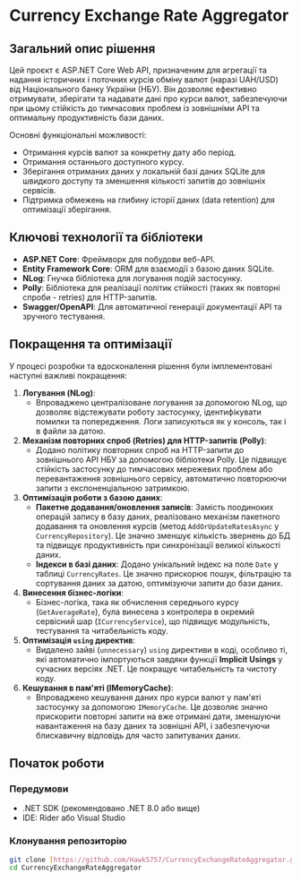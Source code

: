 # Currency Exchange Rate Aggregator

## Загальний опис рішення

Цей проєкт є ASP.NET Core Web API, призначеним для агрегації та надання історичних і поточних курсів обміну валют (наразі UAH/USD) від Національного банку України (НБУ). Він дозволяє ефективно отримувати, зберігати та надавати дані про курси валют, забезпечуючи при цьому стійкість до тимчасових проблем із зовнішніми API та оптимальну продуктивність бази даних.

Основні функціональні можливості:
* Отримання курсів валют за конкретну дату або період.
* Отримання останнього доступного курсу.
* Зберігання отриманих даних у локальній базі даних SQLite для швидкого доступу та зменшення кількості запитів до зовнішніх сервісів.
* Підтримка обмежень на глибину історії даних (data retention) для оптимізації зберігання.

## Ключові технології та бібліотеки

* **ASP.NET Core**: Фреймворк для побудови веб-API.
* **Entity Framework Core**: ORM для взаємодії з базою даних SQLite.
* **NLog**: Гнучка бібліотека для логування подій застосунку.
* **Polly**: Бібліотека для реалізації політик стійкості (таких як повторні спроби - retries) для HTTP-запитів.
* **Swagger/OpenAPI**: Для автоматичної генерації документації API та зручного тестування.

## Покращення та оптимізації

У процесі розробки та вдосконалення рішення були імплементовані наступні важливі покращення:

1.  **Логування (NLog)**:
    * Впроваджено централізоване логування за допомогою NLog, що дозволяє відстежувати роботу застосунку, ідентифікувати помилки та попередження. Логи записуються як у консоль, так і в файли за датою.
2.  **Механізм повторних спроб (Retries) для HTTP-запитів (Polly)**:
    * Додано політику повторних спроб на HTTP-запити до зовнішнього API НБУ за допомогою бібліотеки Polly. Це підвищує стійкість застосунку до тимчасових мережевих проблем або перевантаження зовнішнього сервісу, автоматично повторюючи запити з експоненціальною затримкою.
3.  **Оптимізація роботи з базою даних**:
    * **Пакетне додавання/оновлення записів**: Замість поодиноких операцій запису в базу даних, реалізовано механізм пакетного додавання та оновлення курсів (метод `AddOrUpdateRatesAsync` у `CurrencyRepository`). Це значно зменшує кількість звернень до БД та підвищує продуктивність при синхронізації великої кількості даних.
    * **Індекси в базі даних**: Додано унікальний індекс на поле `Date` у таблиці `CurrencyRates`. Це значно прискорює пошук, фільтрацію та сортування даних за датою, оптимізуючи запити до бази даних.
4.  **Винесення бізнес-логіки**:
    * Бізнес-логіка, така як обчислення середнього курсу (`GetAverageRate`), була винесена з контролера в окремий сервісний шар (`ICurrencyService`), що підвищує модульність, тестування та читабельність коду.
5.  **Оптимізація `using` директив**:
    * Видалено зайві (`unnecessary`) `using` директиви в коді, особливо ті, які автоматично імпортуються завдяки функції **Implicit Usings** у сучасних версіях .NET. Це покращує читабельність та чистоту коду.
6.  **Кешування в пам'яті (IMemoryCache)**:
    * Впроваджено кешування даних про курси валют у пам'яті застосунку за допомогою `IMemoryCache`. Це дозволяє значно прискорити повторні запити на вже отримані дати, зменшуючи навантаження на базу даних та зовнішні API, і забезпечуючи блискавичну відповідь для часто запитуваних даних.

## Початок роботи

### Передумови

* .NET SDK (рекомендовано .NET 8.0 або вище)
* IDE: Rider або Visual Studio

### Клонування репозиторію

```bash
git clone [https://github.com/Hawk5757/CurrencyExchangeRateAggregator.git](https://github.com/Hawk5757/CurrencyExchangeRateAggregator.git)
cd CurrencyExchangeRateAggregator